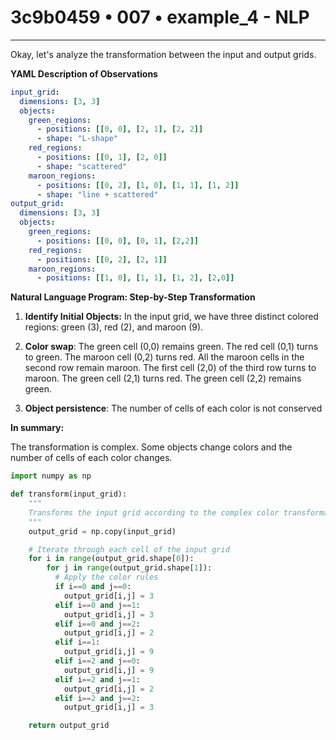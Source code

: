 # 3c9b0459 • 007 • example_4 - NLP

---
Okay, let's analyze the transformation between the input and output grids.

**YAML Description of Observations**

```yaml
input_grid:
  dimensions: [3, 3]
  objects:
    green_regions:
      - positions: [[0, 0], [2, 1], [2, 2]]
      - shape: "L-shape"
    red_regions:
      - positions: [[0, 1], [2, 0]]
      - shape: "scattered"
    maroon_regions:
      - positions: [[0, 2], [1, 0], [1, 1], [1, 2]]
      - shape: "line + scattered"
output_grid:
  dimensions: [3, 3]
  objects:
    green_regions:
      - positions: [[0, 0], [0, 1], [2,2]]
    red_regions:
      - positions: [[0, 2], [2, 1]]
    maroon_regions:
      - positions: [[1, 0], [1, 1], [1, 2], [2,0]]
```

**Natural Language Program: Step-by-Step Transformation**

1.  **Identify Initial Objects:** In the input grid, we have three distinct colored regions: green (3), red (2), and maroon (9).

2.  **Color swap**:
     The green cell (0,0) remains green.
     The red cell (0,1) turns to green.
     The maroon cell (0,2) turns red.
     All the maroon cells in the second row remain maroon.
     The first cell (2,0) of the third row turns to maroon.
     The green cell (2,1) turns red.
     The green cell (2,2) remains green.
  
3. **Object persistence**: The number of cells of each color is not conserved

**In summary:**

The transformation is complex. Some objects change colors and the number of cells of each color changes.

```python
import numpy as np

def transform(input_grid):
    """
    Transforms the input grid according to the complex color transformation.
    """
    output_grid = np.copy(input_grid)

    # Iterate through each cell of the input grid
    for i in range(output_grid.shape[0]):
        for j in range(output_grid.shape[1]):
          # Apply the color rules
          if i==0 and j==0:
            output_grid[i,j] = 3
          elif i==0 and j==1:
            output_grid[i,j] = 3
          elif i==0 and j==2:
            output_grid[i,j] = 2
          elif i==1:
            output_grid[i,j] = 9
          elif i==2 and j==0:
            output_grid[i,j] = 9
          elif i==2 and j==1:
            output_grid[i,j] = 2
          elif i==2 and j==2:
            output_grid[i,j] = 3

    return output_grid
```

